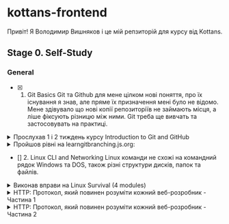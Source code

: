 # kottans-frontend

Привіт! Я Володимир Вишняков і це мій репзиторій для курсу від Kottans.

## Stage 0. Self-Study

### General
 
- [x] 1. Git Basics
Git та Github для мене цілком нові поняття, про їх існування я знав, але пряме їх призначення мені було не відомо.
Мене здівувало що нові копії репозиторіїв не займають місця, а ліше фіксують різницю між ними.
Git треба ще вивчать та застосовувать на практиці.
<details>
  <summary>
  Прослухав 1 і 2 тиждень курсу Introduction to Git and GitHub
  </summary>
 
![Quiz](https://github.com/wwwowka/kottans-frontend/blob/main/git_basics/git-final.jpg)  
 
</details> 
<details>
  <summary>
Пройшов рівні на learngitbranching.js.org:
</summary>
 
![Quiz](https://github.com/wwwowka/kottans-frontend/blob/main/git_basics/git-learngitbranching-0.jpg)  
![Quiz](https://github.com/wwwowka/kottans-frontend/blob/main/git_basics/git-learngitbranching-1.jpg) 
 
</details>

- [] 2. Linux CLI and Networking
Linux команди не схожі на командний рядок Windows та DOS, також різні структури дисків, папок та файлів.
<details>
  <summary>
  Виконав вправи на Linux Survival (4 modules)
  </summary>
 
![Quiz](https://github.com/wwwowka/kottans-frontend/blob/main/linux_networking/Quiz1.jpg)  
![Quiz](https://github.com/wwwowka/kottans-frontend/blob/main/linux_networking/Quiz2.jpg)  
![Quiz](https://github.com/wwwowka/kottans-frontend/blob/main/linux_networking/Quiz3.jpg)  
![Quiz](https://github.com/wwwowka/kottans-frontend/blob/main/linux_networking/Quiz4.jpg)  
  
</details> 
<details>
  <summary>
HTTP: Протокол, який повинен розуміти кожний веб-розробник - Частина 1
</summary>
 
![Quiz]()  

 
</details>
<details>
  <summary>
HTTP: Протокол, який повинен розуміти кожний веб-розробник - Частина 2
</summary>
 
![Quiz]()  

 
</details>
